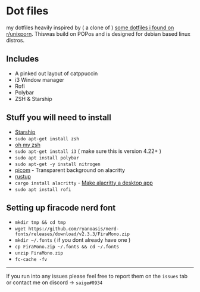 # Dot files

my dotfiles heavily inspired by ( a clone of ) [some dotfiles i found on r/unixporn](https://www.reddit.com/r/unixporn/comments/108amd2/i3gaps_eimiko_on_lesbian_debian_linux/). Thiswas build on POPos and is designed for debian based linux distros.

## Includes

- A pinked out layout of catppuccin
- i3 Window manager
- Rofi 
- Polybar
- ZSH & Starship


## Stuff you will need to install

- [Starship](https://starship.rs/guide/#%F0%9F%9A%80-installation) 
- `sudo apt-get install zsh`
- [oh my zsh](https://ohmyz.sh/)
- `sudo apt-get install i3` ( make sure this is version 4.22+ )
- `sudo apt install polybar`
- `sudo apt-get -y install nitrogen`
- [picom](https://github.com/yshui/picom) - Transparent background on alacritty
- [rustup](https://rustup.rs/)
- `cargo install alacritty` - [Make alacritty a desktop app](https://github.com/alacritty/alacritty/blob/master/INSTALL.md#post-build)
- `sudo apt install rofi`


## Setting up firacode nerd font

- `mkdir tmp && cd tmp`
- `wget https://github.com/ryanoasis/nerd-fonts/releases/download/v2.3.3/FiraMono.zip` 
- `mkdir ~/.fonts` ( if you dont already have one )
- `cp FiraMono.zip ~/.fonts && cd ~/.fonts`
- `unzip FiraMono.zip`
- `fc-cache -fv`


---

If you run into any issues please feel free to report them on the `issues` tab or contact me on discord -> `saige#0934`
